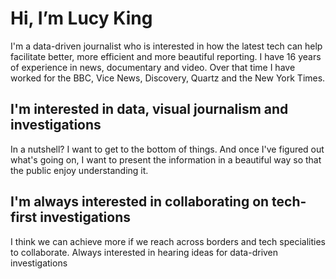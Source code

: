 # Hi, I’m Lucy King
I'm a data-driven journalist who is interested in how the latest tech can help facilitate better, more efficient and more beautiful reporting. I have 16 years of experience in news, documentary and video. Over that time I have worked for the BBC, Vice News, Discovery, Quartz and the New York Times. 

## I'm interested in data, visual journalism and investigations
In a nutshell? I want to get to the bottom of things. And once I've figured out what's going on, I want to present the information in a beautiful way so that the public enjoy understanding it.

## I'm always interested in collaborating on tech-first investigations
I think we can achieve more if we reach across borders and tech specialities to collaborate. Always interested in hearing ideas for data-driven investigations




      
      
